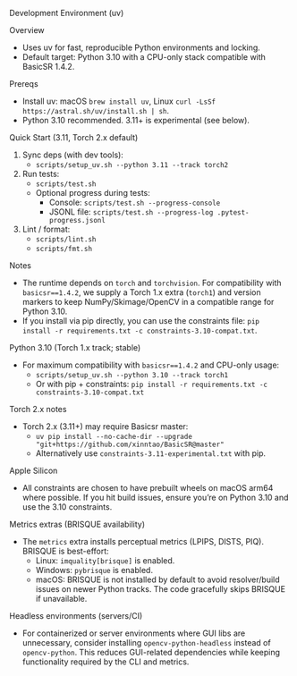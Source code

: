 Development Environment (uv)

Overview
- Uses uv for fast, reproducible Python environments and locking.
- Default target: Python 3.10 with a CPU-only stack compatible with BasicSR 1.4.2.

Prereqs
- Install uv: macOS `brew install uv`, Linux `curl -LsSf https://astral.sh/uv/install.sh | sh`.
- Python 3.10 recommended. 3.11+ is experimental (see below).

Quick Start (3.11, Torch 2.x default)
1) Sync deps (with dev tools):
   - `scripts/setup_uv.sh --python 3.11 --track torch2`
2) Run tests:
   - `scripts/test.sh`
   - Optional progress during tests:
     - Console: `scripts/test.sh --progress-console`
     - JSONL file: `scripts/test.sh --progress-log .pytest-progress.jsonl`
3) Lint / format:
   - `scripts/lint.sh`
   - `scripts/fmt.sh`

Notes
- The runtime depends on `torch` and `torchvision`. For compatibility with `basicsr==1.4.2`, we supply a Torch 1.x extra (`torch1`) and version markers to keep NumPy/Skimage/OpenCV in a compatible range for Python 3.10.
- If you install via pip directly, you can use the constraints file: `pip install -r requirements.txt -c constraints-3.10-compat.txt`.

Python 3.10 (Torch 1.x track; stable)
- For maximum compatibility with `basicsr==1.4.2` and CPU-only usage:
  - `scripts/setup_uv.sh --python 3.10 --track torch1`
  - Or with pip + constraints: `pip install -r requirements.txt -c constraints-3.10-compat.txt`

Torch 2.x notes
- Torch 2.x (3.11+) may require Basicsr master:
  - `uv pip install --no-cache-dir --upgrade "git+https://github.com/xinntao/BasicSR@master"`
  - Alternatively use `constraints-3.11-experimental.txt` with pip.

Apple Silicon
- All constraints are chosen to have prebuilt wheels on macOS arm64 where possible. If you hit build issues, ensure you’re on Python 3.10 and use the 3.10 constraints.

Metrics extras (BRISQUE availability)
- The `metrics` extra installs perceptual metrics (LPIPS, DISTS, PIQ). BRISQUE is best-effort:
  - Linux: `imquality[brisque]` is enabled.
  - Windows: `pybrisque` is enabled.
  - macOS: BRISQUE is not installed by default to avoid resolver/build issues on newer Python tracks. The code gracefully skips BRISQUE if unavailable.

Headless environments (servers/CI)
- For containerized or server environments where GUI libs are unnecessary, consider installing `opencv-python-headless` instead of `opencv-python`. This reduces GUI-related dependencies while keeping functionality required by the CLI and metrics.
